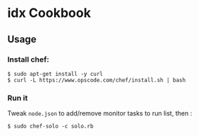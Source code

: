 idx Cookbook
============
## Usage

### Install chef:
```
$ sudo apt-get install -y curl
$ curl -L https://www.opscode.com/chef/install.sh | bash
```

### Run it
Tweak `node.json` to add/remove monitor tasks to run list, then :

`$ sudo chef-solo -c solo.rb`


